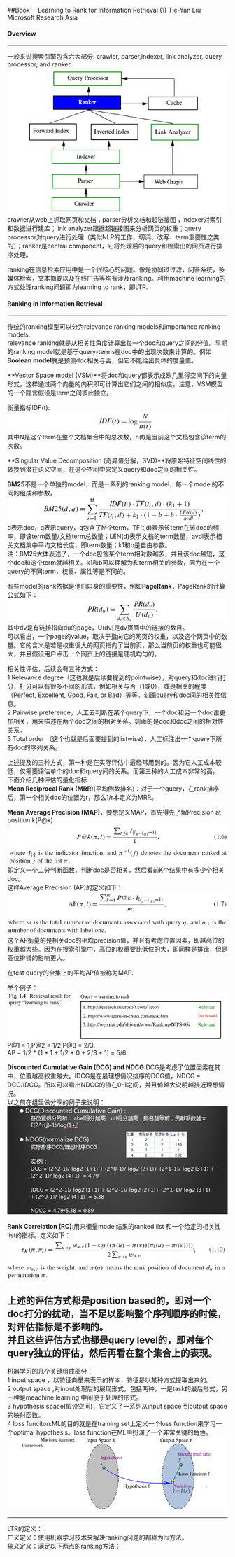 ##Book---Learning to Rank for Information Retrieval (1)
Tie-Yan Liu  Microsoft Research Asia<br>

#### Overview
------------------
一般来说搜索引擎包含六大部分: crawler, parser,indexer, link analyzer, query processor, and ranker.<br>
![lty_1](/images/liutieyan/lty_1.png)<br>
crawler从web上抓取网页和文档；parser分析文档和超链接图；indexer对索引和数据进行建库；link analyzer跟据超链接图来分析网页的权重；query processor对query进行处理（类似NLP的工作，切词、改写、term重要性之类的）；ranker是central component，它将处理后的query和检索出的网页进行排序处理。<br>

ranking在信息检索应用中是一个很核心的问题。像是协同过过滤，问答系统，多媒体检索，文本摘要以及在线广告等均有涉及ranking。利用machine learning的方式处理ranking问题即为learning to rank，即LTR.<br>

#### Ranking in Information Retrieval
--------------------
传统的ranking模型可以分为relevance ranking models和importance
ranking models.<br>
relevance ranking就是从相关性角度计算出每一个doc和query之间的分值。早期的ranking model就是基于query-terms在doc中的出现次数来计算的。例如**Boolean model**就是预测doc相关与否，但它不能给出具体的度量值。<br>

**Vector Space model (VSM)**将doc和query都表示成欧几里得空间下的向量形式，这样通过两个向量的内积即可计算出它们之间的相似度。注意，VSM模型的一个隐含假设是term之间彼此独立。<br>

衡量指标IDF(t):<br>
![lty_11](/images/liutieyan/lty_11.png)<br>
其中N是这个term在整个文档集合中的总次数，n(t)是当前这个文档包含该term的次数。<br>


**Singular Value Decomposition (奇异值分解，SVD)**将原始特征空间线性的转换到潜在语义空间，在这个空间中来定义query和doc之间的相关性。<br>


**BM25**不是一个单独的model，而是一系列的ranking model，每一个model的不同的组成和参数。<br>
![lty_12](/images/liutieyan/lty_12.png)<br>
d表示doc，q表示query，q包含了M个term，TF(t,d)表示该term在该doc的频率，即该term数量/文档term总数量；LEN(d)表示文档的term数量，avdl表示相关文档集中平均文档长度，即term数量；k1和b是自由参数。<br>
注：BM25大体表述了，一个doc包含某个term相对数越多，并且该doc越短，这个doc和这个term就越相关。k1和b可以理解为和term相关的参数，因为在一个query的不同term，权重、属性等是不同的。<br>


有些model的rank依据是他们自身的重要性，例如**PageRank**，PageRank的计算公式如下：<br>
![lty_13](/images/liutieyan/lty_13.png)<br>
其中dv是有链接指向du的page，U(dv)是dv页面中的链接的数目。<br>
可以看出，一个page的value，取决于指向它的网页的权重，以及这个网页中的数量。它的含义是若是权重很大的网页指向了当前页，那么当前页的权重也可能很大，并且假设用户点击一个网页上的链接是随机均匀的。<br>


相关性评估，后续会有三种方式：<br>
1 Relevance degree（这也就是后续要提到的pointwise），对query和doc进行打分，打分可以有很多不同的形式，例如相关与否（1或0），或是相关的程度（Perfect, Excellent, Good, Fair, or Bad）等等。刻画query和doc间的相关性信息。<br>
2 Pairwise preference，人工去判断在某个query下，一个doc和另一个doc谁更加相关，用来描述在两个doc之间的相对关系。刻画的是doc和doc之间的相对性关系。<br>
3 Total order （这个也就是后面要提到的listwise），人工标注出一个query下所有doc的序列关系。<br>


上述提及的三种方式，第一种是在实际评估中最经常用到的。因为它人工成本较低，仅需要评估单个的doc和query间的关系。而第三种的人工成本非常的高。<br>
下面介绍几种评估的量化指标：<br>
**Mean Reciprocal Rank (MRR)**(平均倒数排名)：对于一个query，在rank排序后，第一个相关doc的位置为r，那么1/r本定义为MRR。<br>


**Mean Average Precision (MAP)**，要想定义MAP，首先得先了解Precision at position k(P@k)
![lty_14](/images/liutieyan/lty_14.png)<br>
即定义一个二分判断函数，判断doc是否相关，然后看前K个结果中有多少个相关doc。<br>
这样Average Precision (AP)的定义如下：<br>
![lty_15](/images/liutieyan/lty_15.png)<br>
这个AP衡量的是相关doc的平均precision值，并且有考虑位置因素，即越高位的权重越大些。因为在搜索引擎中，高位的权重要比低位的大，即同样是排错，但是高位排错的影响更大。

在test query的全集上的平均AP值被称为MAP.<br>

举个例子：<br>
![lty_16](/images/liutieyan/lty_16.png)<br>
P@1 = 1,P@2 = 1/2,P@3 = 2/3.<br>
AP = 1/2 * (1 * 1 + 1/2 * 0 + 2/3 * 1) = 5/6<br>


**Discounted Cumulative Gain (DCG) and  NDCG**:DCG是考虑了位置因素在其中，位置越高权重越大。IDCG是在最理想情况排序的DCG值，NDCG = DCG/IDCG。所以可以看出NDCG的值在0-1之间，并且值越大说明越接近理想情况。<br>
以之前在组里做分享的例子来说明：<br>
![lty_17](/images/liutieyan/lty_17.png)<br>


**Rank Correlation (RC)**:用来衡量model结果的ranked list 和一个给定的相关性list的指标。定义如下：<br>
![lty_18](/images/liutieyan/lty_18.png)<br>

上述的评估方式都是position based的，即对一个doc打分的扰动，当不足以影响整个序列顺序的时候，对评估指标是不影响的。<br>
并且这些评估方式也都是query level的，即对每个query独立的评估，然后再看在整个集合上的表现。<br>
---------------

机器学习的几个关键组成部分：<br>
1 input space ，以特征向量来表示的样本，特征是以某种方式提取出来的。<br>
2 output space ,对input处理后的展现形式，包括两种，一是task的最后形式，另一种是meachine learning 中间便于处理的形式。<br>
3 hypothesis space(假设空间)，它定义了一系列从input space 到output space的映射函数。<br>
4 loss funciton:ML的目的就是在training set上定义一个loss function来学习一个optimal hypothesis。loss function在ML中扮演了一个非常关键的角色。<br>
![lty_19](/images/liutieyan/lty_19.png)<br>

----------------
LTR的定义：<br>
广义定义：使用机器学习技术来解决ranking问题的都称为ltr方法。<br>
狭义定义：满足以下两点的ranking方法：<br>
